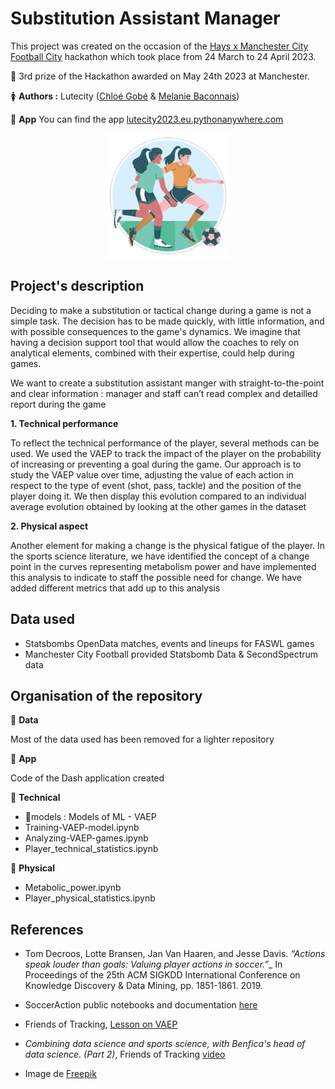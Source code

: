 # Substitution Assistant Manager

This project was created on the occasion of the [Hays x Manchester City Football City](https://app.hayscodeco.com/events/hackathon/be474355-e892-4604-8db8-0c3019f6c59e) hackathon which took place from 24 March to 24 April 2023.

:3rd_place_medal: 3rd prize of the Hackathon awarded on May 24th 2023 at Manchester.

:womens: **Authors :** Lutecity ([Chloé Gobé](https://github.com/ChloeGobe)
& [Melanie Baconnais](https://github.com/mbaconnais))

:link: **App**  You can find the app [lutecity2023.eu.pythonanywhere.com](http://lutecity2023.eu.pythonanywhere.com/)

<div align="center">
    <img src="img/5569387.jpg" height=200>
    </div>

## Project's description

Deciding to make a substitution or tactical change during a game is not a simple task.
The decision has to be made quickly, with little information, and with possible consequences to the game's dynamics.
We imagine that having a decision support tool that would allow the coaches to rely on analytical elements, combined with their expertise, could help during games.

We want to create a substitution assistant manger with straight-to-the-point and clear information : manager and staff can’t read complex and detailled report during the game

**1. Technical performance**

To reflect the technical performance of the player, several methods can be used. We used the VAEP to track the impact of the player on the probability of increasing or preventing a goal during the game.
Our approach is to study the VAEP value over time, adjusting the value of each action in respect to the type of event (shot, pass, tackle) and the position of the player doing it.
We then display this evolution compared to an individual average evolution obtained by looking at the other games in the dataset

**2. Physical aspect**

Another element for making a change is the physical fatigue of the player.
In the sports science literature, we have identified the concept of a change point in the curves representing metabolism power and have implemented this analysis to indicate to staff the possible need for change.
We have added different metrics that add up to this analysis

## Data used

- Statsbombs OpenData matches, events and lineups for FASWL games
- Manchester City Football provided Statsbomb Data & SecondSpectrum data

## Organisation of the repository

:file_folder: **Data** 

Most of the data used has been removed for a lighter repository

:file_folder: **App**

Code of the Dash application created

:file_folder: **Technical**

- :file_folder:models : Models of ML - VAEP
- Training-VAEP-model.ipynb
- Analyzing-VAEP-games.ipynb
- Player_technical_statistics.ipynb

:file_folder: **Physical**
- Metabolic_power.ipynb
- Player_physical_statistics.ipynb

## References

- Tom Decroos, Lotte Bransen, Jan Van Haaren, and Jesse Davis. _“Actions speak louder than goals: Valuing player actions in soccer.”__ In Proceedings of the 25th ACM SIGKDD International Conference on Knowledge Discovery & Data Mining, pp. 1851-1861. 2019.
- SoccerAction public notebooks and documentation [here](https://socceraction.readthedocs.io)
- Friends of Tracking, [Lesson on VAEP](https://github.com/soccer-analytics-research/fot-valuing-actions/tree/master/notebooks)
-  _Combining data science and sports science, with Benfica's head of data science. (Part 2)_, Friends of Tracking [video](https://www.youtube.com/watch?v=teCgjQ2ZKNo)

- Image de <a href="https://fr.freepik.com/vecteurs-libre/collection-joueurs-football-design-plat_15291971.htm#query=women%20football&position=8&from_view=search&track=ais">Freepik</a>


